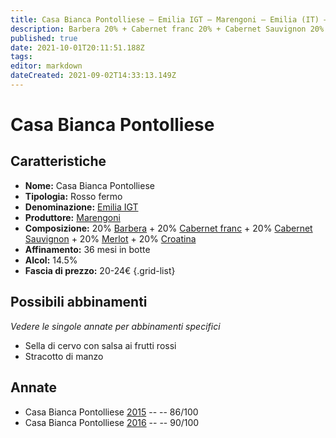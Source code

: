 ```yaml
---
title: Casa Bianca Pontolliese – Emilia IGT – Marengoni – Emilia (IT) – 20-24€ – 3★-4★
description: Barbera 20% + Cabernet franc 20% + Cabernet Sauvignon 20% + Croatina 20% + Merlot 20% | Sella di cervo con salsa ai frutti rossi – Stracotto di manzo
published: true
date: 2021-10-01T20:11:51.188Z
tags: 
editor: markdown
dateCreated: 2021-09-02T14:33:13.149Z
---
```


# Casa Bianca Pontolliese 

## Caratteristiche
- **Nome:** Casa Bianca Pontolliese 
- **Tipologia:** Rosso fermo
- **Denominazione:** [Emilia IGT](/denominazioni/Italia/Emilia/IGT/Emilia)
- **Produttore:** [Marengoni](/produttori/Italia/Emilia/Marengoni) 
- **Composizione:** 20% [Barbera](/vitigni/Italia/barbera) + 20% [Cabernet franc](/vitigni/Italia/cabernet-franc) + 20% [Cabernet Sauvignon](/vitigni/Italia/cabernet-sauvignon) + 20% [Merlot](/vitigni/Italia/merlot) + 20% [Croatina](/vitigni/Italia/croatina)
- **Affinamento:** 36 mesi in botte
- **Alcol:** 14.5%
- **Fascia di prezzo:** 20-24€
{.grid-list}

## Possibili abbinamenti
*Vedere le singole annate per abbinamenti specifici*

- Sella di cervo con salsa ai frutti rossi 
- Stracotto di manzo 

## Annate
- Casa Bianca Pontolliese [2015](/vini/Italia/Emilia/Marengoni/Casa-Bianca-Pontolliese/2015) -- <span class="star-3"></span> -- 86/100
- Casa Bianca Pontolliese [2016](/vini/Italia/Emilia/Marengoni/Casa-Bianca-Pontolliese/2016) -- <span class="star-4"></span> -- 90/100
